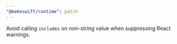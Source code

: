 ```yaml
---
"@makeswift/runtime": patch
---
```


Avoid calling `includes` on non-string value when suppressing React warnings.
